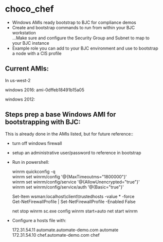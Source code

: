# choco_chef

* Windows AMIs ready bootstrap to BJC for compliance demos
*   Create and bootstrap commands to run from within your BJC workstation  
...Make sure and configure the Security Group and Subnet to map to your BJC instance  
* Example role you can add to your BJC environment and use to bootstrap a node with a CIS profile

## Current AMIs:
In us-west-2

windows 2016:  ami-0dffeb18491b15a05

windows 2012:


## Steps prep a base Windows AMI for bootstrapping with BJC:   
This is already done in the AMIs listed, but for future reference::

* turn off windows firewall
* setup an administrative user/password to reference in bootstrap
* Run in powershell:

  winrm quickconfig -q  
  winrm set winrm/config '@{MaxTimeoutms="1800000"}'  
  winrm set winrm/config/service '@{AllowUnencrypted="true"}'  
  winrm set winrm/config/service/auth '@{Basic="true"}'  
  
  Set-Item wsman:localhost\client\trustedhosts -value * -force  
  Get-NetFirewallProfile | Set-NetFirewallProfile -Enabled False  

  net stop winrm
  sc.exe config winrm start=auto
  net start winrm

* Configure a hosts file with:

  172.31.54.11    automate.automate-demo.com automate  
  172.31.54.10    chef.automate-demo.com chef
